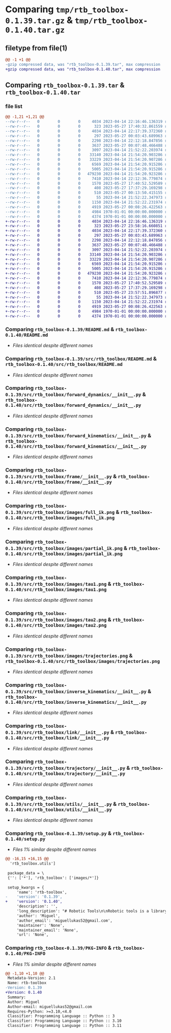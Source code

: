 # Comparing `tmp/rtb_toolbox-0.1.39.tar.gz` & `tmp/rtb_toolbox-0.1.40.tar.gz`

## filetype from file(1)

```diff
@@ -1 +1 @@
-gzip compressed data, was "rtb_toolbox-0.1.39.tar", max compression
+gzip compressed data, was "rtb_toolbox-0.1.40.tar", max compression
```

## Comparing `rtb_toolbox-0.1.39.tar` & `rtb_toolbox-0.1.40.tar`

### file list

```diff
@@ -1,21 +1,21 @@
--rw-r--r--   0        0        0     4034 2023-04-14 22:16:46.136319 rtb_toolbox-0.1.39/README.md
--rw-r--r--   0        0        0      323 2023-05-27 17:40:32.861559 rtb_toolbox-0.1.39/pyproject.toml
--rw-r--r--   0        0        0     4034 2023-04-14 22:17:39.372360 rtb_toolbox-0.1.39/src/rtb_toolbox/README.md
--rw-r--r--   0        0        0      297 2023-05-27 00:03:43.689963 rtb_toolbox-0.1.39/src/rtb_toolbox/__init__.py
--rw-r--r--   0        0        0     2298 2023-04-14 22:12:18.847856 rtb_toolbox-0.1.39/src/rtb_toolbox/forward_dynamics/__init__.py
--rw-r--r--   0        0        0     3637 2023-05-27 00:07:48.466488 rtb_toolbox-0.1.39/src/rtb_toolbox/forward_kinematics/__init__.py
--rw-r--r--   0        0        0     3097 2023-04-14 21:52:22.203974 rtb_toolbox-0.1.39/src/rtb_toolbox/frame/__init__.py
--rw-r--r--   0        0        0    33140 2023-04-14 21:54:20.903286 rtb_toolbox-0.1.39/src/rtb_toolbox/images/full_ik.png
--rw-r--r--   0        0        0    33229 2023-04-14 21:54:20.907286 rtb_toolbox-0.1.39/src/rtb_toolbox/images/partial_ik.png
--rw-r--r--   0        0        0     6569 2023-04-14 21:54:20.915286 rtb_toolbox-0.1.39/src/rtb_toolbox/images/tau1.png
--rw-r--r--   0        0        0     5005 2023-04-14 21:54:20.915286 rtb_toolbox-0.1.39/src/rtb_toolbox/images/tau2.png
--rw-r--r--   0        0        0   479230 2023-04-14 21:54:20.923286 rtb_toolbox-0.1.39/src/rtb_toolbox/images/trajectories.png
--rw-r--r--   0        0        0     7410 2023-04-14 22:12:36.779874 rtb_toolbox-0.1.39/src/rtb_toolbox/inverse_kinematics/__init__.py
--rw-r--r--   0        0        0     1570 2023-05-27 17:40:52.529589 rtb_toolbox-0.1.39/src/rtb_toolbox/link/__init__.py
--rw-r--r--   0        0        0      408 2023-05-27 17:37:29.169298 rtb_toolbox-0.1.39/src/rtb_toolbox/robots/SCARA.py
--rw-r--r--   0        0        0      510 2023-05-27 00:13:50.415155 rtb_toolbox-0.1.39/src/rtb_toolbox/robots/puma260.py
--rw-r--r--   0        0        0       55 2023-04-14 21:52:22.347973 rtb_toolbox-0.1.39/src/rtb_toolbox/symbols.py
--rw-r--r--   0        0        0     1150 2023-04-14 21:52:22.231974 rtb_toolbox-0.1.39/src/rtb_toolbox/trajectory/__init__.py
--rw-r--r--   0        0        0     4919 2023-05-27 00:08:26.422563 rtb_toolbox-0.1.39/src/rtb_toolbox/utils/__init__.py
--rw-r--r--   0        0        0     4984 1970-01-01 00:00:00.000000 rtb_toolbox-0.1.39/setup.py
--rw-r--r--   0        0        0     4374 1970-01-01 00:00:00.000000 rtb_toolbox-0.1.39/PKG-INFO
+-rw-r--r--   0        0        0     4034 2023-04-14 22:16:46.136319 rtb_toolbox-0.1.40/README.md
+-rw-r--r--   0        0        0      323 2023-05-27 23:58:16.660851 rtb_toolbox-0.1.40/pyproject.toml
+-rw-r--r--   0        0        0     4034 2023-04-14 22:17:39.372360 rtb_toolbox-0.1.40/src/rtb_toolbox/README.md
+-rw-r--r--   0        0        0      297 2023-05-27 00:03:43.689963 rtb_toolbox-0.1.40/src/rtb_toolbox/__init__.py
+-rw-r--r--   0        0        0     2298 2023-04-14 22:12:18.847856 rtb_toolbox-0.1.40/src/rtb_toolbox/forward_dynamics/__init__.py
+-rw-r--r--   0        0        0     3637 2023-05-27 00:07:48.466488 rtb_toolbox-0.1.40/src/rtb_toolbox/forward_kinematics/__init__.py
+-rw-r--r--   0        0        0     3097 2023-04-14 21:52:22.203974 rtb_toolbox-0.1.40/src/rtb_toolbox/frame/__init__.py
+-rw-r--r--   0        0        0    33140 2023-04-14 21:54:20.903286 rtb_toolbox-0.1.40/src/rtb_toolbox/images/full_ik.png
+-rw-r--r--   0        0        0    33229 2023-04-14 21:54:20.907286 rtb_toolbox-0.1.40/src/rtb_toolbox/images/partial_ik.png
+-rw-r--r--   0        0        0     6569 2023-04-14 21:54:20.915286 rtb_toolbox-0.1.40/src/rtb_toolbox/images/tau1.png
+-rw-r--r--   0        0        0     5005 2023-04-14 21:54:20.915286 rtb_toolbox-0.1.40/src/rtb_toolbox/images/tau2.png
+-rw-r--r--   0        0        0   479230 2023-04-14 21:54:20.923286 rtb_toolbox-0.1.40/src/rtb_toolbox/images/trajectories.png
+-rw-r--r--   0        0        0     7410 2023-04-14 22:12:36.779874 rtb_toolbox-0.1.40/src/rtb_toolbox/inverse_kinematics/__init__.py
+-rw-r--r--   0        0        0     1570 2023-05-27 17:40:52.529589 rtb_toolbox-0.1.40/src/rtb_toolbox/link/__init__.py
+-rw-r--r--   0        0        0      408 2023-05-27 17:37:29.169298 rtb_toolbox-0.1.40/src/rtb_toolbox/robots/SCARA.py
+-rw-r--r--   0        0        0      510 2023-05-27 23:57:51.896877 rtb_toolbox-0.1.40/src/rtb_toolbox/robots/puma260.py
+-rw-r--r--   0        0        0       55 2023-04-14 21:52:22.347973 rtb_toolbox-0.1.40/src/rtb_toolbox/symbols.py
+-rw-r--r--   0        0        0     1150 2023-04-14 21:52:22.231974 rtb_toolbox-0.1.40/src/rtb_toolbox/trajectory/__init__.py
+-rw-r--r--   0        0        0     4919 2023-05-27 00:08:26.422563 rtb_toolbox-0.1.40/src/rtb_toolbox/utils/__init__.py
+-rw-r--r--   0        0        0     4984 1970-01-01 00:00:00.000000 rtb_toolbox-0.1.40/setup.py
+-rw-r--r--   0        0        0     4374 1970-01-01 00:00:00.000000 rtb_toolbox-0.1.40/PKG-INFO
```

### Comparing `rtb_toolbox-0.1.39/README.md` & `rtb_toolbox-0.1.40/README.md`

 * *Files identical despite different names*

### Comparing `rtb_toolbox-0.1.39/src/rtb_toolbox/README.md` & `rtb_toolbox-0.1.40/src/rtb_toolbox/README.md`

 * *Files identical despite different names*

### Comparing `rtb_toolbox-0.1.39/src/rtb_toolbox/forward_dynamics/__init__.py` & `rtb_toolbox-0.1.40/src/rtb_toolbox/forward_dynamics/__init__.py`

 * *Files identical despite different names*

### Comparing `rtb_toolbox-0.1.39/src/rtb_toolbox/forward_kinematics/__init__.py` & `rtb_toolbox-0.1.40/src/rtb_toolbox/forward_kinematics/__init__.py`

 * *Files identical despite different names*

### Comparing `rtb_toolbox-0.1.39/src/rtb_toolbox/frame/__init__.py` & `rtb_toolbox-0.1.40/src/rtb_toolbox/frame/__init__.py`

 * *Files identical despite different names*

### Comparing `rtb_toolbox-0.1.39/src/rtb_toolbox/images/full_ik.png` & `rtb_toolbox-0.1.40/src/rtb_toolbox/images/full_ik.png`

 * *Files identical despite different names*

### Comparing `rtb_toolbox-0.1.39/src/rtb_toolbox/images/partial_ik.png` & `rtb_toolbox-0.1.40/src/rtb_toolbox/images/partial_ik.png`

 * *Files identical despite different names*

### Comparing `rtb_toolbox-0.1.39/src/rtb_toolbox/images/tau1.png` & `rtb_toolbox-0.1.40/src/rtb_toolbox/images/tau1.png`

 * *Files identical despite different names*

### Comparing `rtb_toolbox-0.1.39/src/rtb_toolbox/images/tau2.png` & `rtb_toolbox-0.1.40/src/rtb_toolbox/images/tau2.png`

 * *Files identical despite different names*

### Comparing `rtb_toolbox-0.1.39/src/rtb_toolbox/images/trajectories.png` & `rtb_toolbox-0.1.40/src/rtb_toolbox/images/trajectories.png`

 * *Files identical despite different names*

### Comparing `rtb_toolbox-0.1.39/src/rtb_toolbox/inverse_kinematics/__init__.py` & `rtb_toolbox-0.1.40/src/rtb_toolbox/inverse_kinematics/__init__.py`

 * *Files identical despite different names*

### Comparing `rtb_toolbox-0.1.39/src/rtb_toolbox/link/__init__.py` & `rtb_toolbox-0.1.40/src/rtb_toolbox/link/__init__.py`

 * *Files identical despite different names*

### Comparing `rtb_toolbox-0.1.39/src/rtb_toolbox/trajectory/__init__.py` & `rtb_toolbox-0.1.40/src/rtb_toolbox/trajectory/__init__.py`

 * *Files identical despite different names*

### Comparing `rtb_toolbox-0.1.39/src/rtb_toolbox/utils/__init__.py` & `rtb_toolbox-0.1.40/src/rtb_toolbox/utils/__init__.py`

 * *Files identical despite different names*

### Comparing `rtb_toolbox-0.1.39/setup.py` & `rtb_toolbox-0.1.40/setup.py`

 * *Files 1% similar despite different names*

```diff
@@ -16,15 +16,15 @@
  'rtb_toolbox.utils']
 
 package_data = \
 {'': ['*'], 'rtb_toolbox': ['images/*']}
 
 setup_kwargs = {
     'name': 'rtb-toolbox',
-    'version': '0.1.39',
+    'version': '0.1.40',
     'description': '',
     'long_description': "# Robotic Tools\n\nRobotic tools is a library made to make some calculations easier, like robots forward\nkinematic's and dynamics. There is also an numerical implementation of inverse velocity kinematic's.\n\nYou can use this lib for any robot, since you have the Denavit Hartenberg parameters.\n\n## Forward Kinematics\n\nin order to use the forward kinematics, you gonna need the robot DH parameters. Then\nu can create a 'Link' object representation for each link, using the parameters.\n\n```python\nimport sympy as sp\nfrom lib.link import Link\n\nq1, q2, q3 = sp.symbols('q_1 q_2 q_3')\n\nj0 = Link([q1, 450, 150, sp.pi / 2])\nj1 = Link([q2, 0, 590, 0])\nj2 = Link([q3, 0, 130, sp.pi / 2])\n```\n\nFinally create an instance of the ForwardKinematic class, and pass a list with\nall links in the constructor. You can also pass an offset with the angles of home position.\n\n```python\nfrom lib.forward_kinematics import ForwardKinematic\n\nfk = ForwardKinematic([j0, j1, j2], offset=np.array([.0, .0, .0]))\n```\n\nThe ForwardKinematic class contains the symbolic matrices of transformations, like transformations\nfrom the reference frame to the i-th frame, the end-effector transformation matrix, the jacobian matrix, and other\nthings.\n\n## Inverse Kinematics\n\nTo use the inverse kinematics u need first to have the ForwardKinematic of the robot\n\n### Inverse Kinematics of Position\n\nThe inverse kinematics of position uses the Gradient Descent method to find an optimal solution\nfor the end-effector position.\n\nTo use it, as said before, u need the ForwardKinematic. Then, just import the ik_position\nmethod from lib.inverse_kinematics package\n\n```python\nimport numpy as np\nfrom lib.inverse_kinematics import ik_position\n\n# PX, Py, Pz\ndesired_position = np.array([.1, .4, .0])\n\nthetas, _, success = ik_position(\n  desired_position=desired_position,\n  fk=fk,\n  initial_guess=np.array([.2, .7, -.1]),\n  f_tolerance=1e-5,\n  max_iterations=1000,\n  lmbd=.1,\n  verbose=True\n)\n```\n\nOutput example of the inverse kinematics of position:\n![position ik](images/partial_ik.png)\n\n### Inverse Kinematics of Position and Orientation\n\nThe inverse kinematics of position and orientation uses the jacobian matrix and end-effector velocities\nnecessary to achive an wanted transformation. This method is also called inverse velocity kinematics. The\nend-effector velocities mentioned before are calculated using the methods explained in\nModern Robotics Book (http://hades.mech.northwestern.edu/index.php/Modern_Robotics).\n\n```python\nimport numpy as np\nfrom lib.inverse_kinematics import ik\n\n# Px, Py, Pz, Rx, Ry, Rz\ndesired_transformation = np.array([.1, .4, .0, 0, np.pi / 4, 0])\n\nthetas, _, success = ik(\n  desired_transformation=desired_transformation,\n  fk=fk,\n  initial_guess=np.array([.2, .7, -.1]),\n  epsilon_wb=1e-5,\n  epsilon_vb=1e-5,\n  max_iterations=1000,\n  lmbd=.1,\n  verbose=True,\n  only_position=False,\n  normalize=False\n)\n```\n\nOutput example for the inverse kinematics of position and orientation\n![position ik](images/full_ik.png)\n\n## Forward Dynamics\n\nIn order to compute the ForwardDynamics u first need the ForwardKinematic of the robot.\nWhen u instantiate the ForwardDynamic class, it will start to calculate the equations of motion (resulting torque's)\nin each link, so it can take a long time if you use the simplify method of sympy library.\n\nThe joint variables (thetas) need to be functions of time.\n\n```python\nfrom lib.symbols import t\nimport sympy as sp\n\nfrom lib.forward_kinematics import ForwardKinematic\nfrom lib.forward_dynamics import ForwardDynamics\nfrom lib.link import Link\n\n# To use the forward dynamics, the q's need to be functions of time\n\nq1 = sp.Function('q_1')(t)\nq2 = sp.Function('q_2')(t)\na1, a2 = sp.symbols('a_1 a_2')\n\nj0 = Link([q1, 0, a1, 0])\nj1 = Link([q2, 0, a2, 0])\n\nrr_fk = ForwardKinematic([j0, j1])\n\nfd = ForwardDynamics(rr_fk)\nfor eq in fd.equations:\n  print(' ')\n  sp.print_latex(sp.simplify(eq))\n  print(' ')\n```\n\nExample of forward dynamic equations of an RR planar robot\n![tau 1](images/tau1.png)\n![tau 2](images/tau2.png)",
     'author': 'Miguel',
     'author_email': 'miguellukas52@gmail.com',
     'maintainer': 'None',
     'maintainer_email': 'None',
     'url': 'None',
```

### Comparing `rtb_toolbox-0.1.39/PKG-INFO` & `rtb_toolbox-0.1.40/PKG-INFO`

 * *Files 1% similar despite different names*

```diff
@@ -1,10 +1,10 @@
 Metadata-Version: 2.1
 Name: rtb-toolbox
-Version: 0.1.39
+Version: 0.1.40
 Summary: 
 Author: Miguel
 Author-email: miguellukas52@gmail.com
 Requires-Python: >=3.10,<4.0
 Classifier: Programming Language :: Python :: 3
 Classifier: Programming Language :: Python :: 3.10
 Classifier: Programming Language :: Python :: 3.11
```

